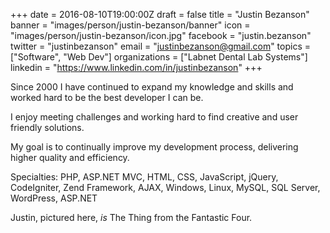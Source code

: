 +++
date = 2016-08-10T19:00:00Z
draft = false
title = "Justin Bezanson"
banner = "images/person/justin-bezanson/banner"
icon = "images/person/justin-bezanson/icon.jpg"
facebook = "justin.bezanson"
twitter = "justinbezanson"
email = "justinbezanson@gmail.com"
topics = ["Software", "Web Dev"]
organizations = ["Labnet Dental Lab Systems"]
linkedin = "https://www.linkedin.com/in/justinbezanson"
+++

Since 2000 I have continued to expand my knowledge and skills and worked hard to be the best developer I can be.

I enjoy meeting challenges and working hard to find creative and user friendly solutions.

My goal is to continually improve my development process, delivering higher quality and efficiency.

Specialties: PHP, ASP.NET MVC, HTML, CSS, JavaScript, jQuery, CodeIgniter, Zend Framework, AJAX, Windows, Linux, MySQL, SQL Server, WordPress, ASP.NET

Justin, pictured here, _is_ The Thing from the Fantastic Four.
